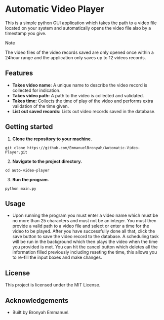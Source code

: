 # Automatic Video Player
This is a simple python GUI application which
takes the path to a video file located on your system
and automatically opens the video file also by a timestamp
you give. 

> [!NOTE]  
> The video files of the video records saved are only
opened once within a 24hour range and the application 
only saves up to 12 videos records.

## Features
* **Takes video name:** A unique name to describe the 
video record is collected for indication.
* **Takes video path:** A path to the video is collected
and validated.
* **Takes time:** Collects the time of play of the video
and performs extra validation of the time given.
* **List out saved records:** Lists out video records saved
in the database.

## Getting started
1. **Clone the repository to your machine.**
```shell
git clone https://github.com/EmmanuelBronyah/Automatic-Video-Player.git
```
2. **Navigate to the project directory.**
```shell
cd auto-video-player
```
3. **Run the program.**
```shell
python main.py
```
## Usage
* Upon running the program you must enter a video name
which must be no more than 25 characters and must not 
be an integer. You must then provide a valid path to a 
video file and select or enter a time for the video to
be played. After you have successfully done all that, click
the save button to save the video record to the database.
A scheduling task will be run in the background which then plays
the video when the time you provided is met. You can hit
the cancel button which deletes all the information filled
previously including reseting the time, this allows you 
to re-fill the input boxes and make changes.

## License
This project is licensed under the MIT License.

## Acknowledgements
- Built by Bronyah Emmanuel.